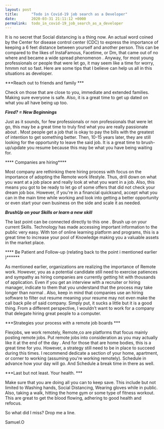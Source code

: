 ```yaml
---
layout: post
title:      "Todo in Covid-19 job search as a Developer"
date:       2020-03-31 21:11:12 +0000
permalink:  todo_in_covid-19_job_search_as_a_developer
---
```



 It is no secret that Social distancing is a thing now. An actual word coined  by the Center for disease control center (CDC) to express the importance of keeping a 6 feet distance between yourself and another person. This can be compared to the likes of InstaFamous, Facetime, or Dm, that came out of no where and became a wide spread phenomenon . Anyway, for most young professionals or people that were let go, it  may seem like a time for worry, hmmm not so fast. Here are some tips that I believe can help us all in this situations as developer. 

***Reach out to friends and family *** 

   Check on those that are close to you, immediate and extended families. Making sure everyone is safe.  Also, it  is a great time to get  up dated on what you all have being up too. 


***Fired? =  New Beginnings*** 
 
Just as it sounds,  for few professionals or non professionals that were let go, this may be a great time to truly find what you are really passionate about . Most people get a job that is okay to pay the bills with the greatest of intention to get something better. Then, 10-15 years later, they are still looking for the opportunity to leave the said job. It is a great time to  brush-up/update you resume because this may be what you have being waiting for.

**** Companies are hiring****
 
Most company are rethinking there hiring process with focus on the importance of adopting the  Remote work lifestyle. Thus, drill down on what you want at a job place and really look at what you want in a job. Also,  this means you got to be ready to let go of some offers that did not check your dream job box. However, if you're in a financial quicksand, accept what you can in the main time while working and look into getting  a better opportunity or even start your own business on the side and scale it as needed.  

***BrushUp on your Skills or learn a new skill***

  The last point can be  connected directly to this one . Brush up on your current Skills. Technology has made accessing important information to the public very easy. With ton of online learning platform and programs, this is a great time to increase your pool of Knowledge making you a valuable assets in the market place.

**** Be Patient and Follow-up  (relating back to the point i mentioned earlier )******
 
 As mentioned earlier, organizations are realizing the importance of Remote work. However, you as a potential candidate still need to exercise patiences and sympathy as hiring companies are currently getting hit with thousands of application. Even if you get an interview with a recruiter or hiring manager,  indicate to them that you understand that the process may take longer than normal . Also, keep in mind that companies use an hiring software to filter out resume meaning your resume  may not even make the call back pile of said  company. Simply put, it sucks a little but it is a good thing. From a different perspective, I wouldn’t want to work for a company that delegate hiring great people to a computer. 

***Strategies your process with a remote job boards ***

 Flexjobs, we work remotely, Remote,co are platforms that focus mainly posting  remote jobs. Put remote jobs  into consideration as you may actually like it at the end of the day . And for those that are home bodies, this is a great time for you. However, a strategy still need to be in place to succeed during  this times.  I recommend dedicate a  section of your home, apartment, or corner to working (assuming you're working remotely). Schedule in advance how your day will go. And Schedule a break time in there as well. 

 ***Last but not least. Your health. ***
 
Make sure that you are doing all you can to keep save. This include but not limited to Washing hands, Social Distancing, Wearing gloves while in public.  Also, taking  a walk, hitting the home gym or some type of fitness workout. This are great to get the blood flowing, adhering to good health  and refocus. 


So what did I miss? Drop me a line. 


Samuel.O

